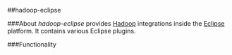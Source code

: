##hadoop-eclipse


###About
*hadoop-eclipse* provides [Hadoop](http://hadoop.apache.org) integrations inside the [Eclipse](http://eclipse.org) platform. It contains various Eclipse plugins.

###Functionality

